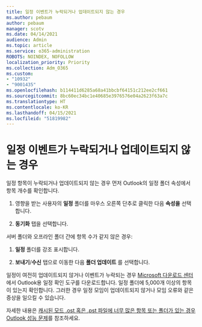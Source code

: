 ```yaml
---
title: 일정 이벤트가 누락되거나 업데이트되지 않는 경우
ms.author: pebaum
author: pebaum
manager: scotv
ms.date: 04/14/2021
audience: Admin
ms.topic: article
ms.service: o365-administration
ROBOTS: NOINDEX, NOFOLLOW
localization_priority: Priority
ms.collection: Adm_O365
ms.custom:
- "10932"
- "9001435"
ms.openlocfilehash: b114411d6285a68a41bbcbf64151c212ee2cf661
ms.sourcegitcommit: 8bc60ec34bc1e40685e3976576e04a2623f63a7c
ms.translationtype: HT
ms.contentlocale: ko-KR
ms.lasthandoff: 04/15/2021
ms.locfileid: "51819982"
---
```

# <a name="calendar-events-missing-or-not-updating"></a>일정 이벤트가 누락되거나 업데이트되지 않는 경우

일정 항목이 누락되거나 업데이트되지 않는 경우 먼저 Outlook의 일정 폴더 속성에서 항목 개수를 확인합니다. 

1. 영향을 받는 사용자의 **일정** 폴더를 마우스 오른쪽 단추로 클릭한 다음 **속성을** 선택합니다.

1. **동기화** 탭을 선택합니다.

서버 폴더와 오프라인 폴더 간에 항목 수가 같지 않은 경우:

1.  **일정** 폴더를 강조 표시합니다.

1.  **보내기**/**수신** 탭으로 이동한 다음 **폴더 업데이트** 를 선택합니다.

일정이 여전히 업데이트되지 않거나 이벤트가 누락되는 경우 [Microsoft 다운로드 센터](https://www.microsoft.com/download/details.aspx?id=28786)에서 Outlook용 일정 확인 도구를 다운로드합니다. 일정 폴더에 5,000개 이상의 항목이 있는지 확인합니다. 그러한 경우 일정 모임이 업데이트되지 않거나 모임 오류와 같은 증상을 일으킬 수 있습니다. 

자세한 내용은 [캐시된 모드 .ost 혹은 .pst 파일에 너무 많은 항목 또는 폴더가 있는 경우 Outlook 성능 문제](https://docs.microsoft.com/outlook/troubleshoot/performance/performance-issues-if-too-many-items-or-folders)를 참조하세요.
